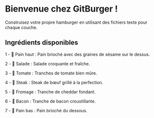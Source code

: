 #  **Bienvenue chez GitBurger !**
Construisez votre propre hamburger en utilisant des fichiers texte pour chaque couche.

## **Ingrédients disponibles**

1 - 🥯 Pain haut : Pain brioché avec des graines de sésame sur le dessus.

2 - 🥬 Salade : Salade croquante et fraîche.

3 - 🍅 Tomate : Tranches de tomate bien mûre.

4 - 🥩 Steak : Steak de bœuf grillé à la perfection.

5 - 🧀 Fromage : Tranche de cheddar fondant.

6 - 🥓 Bacon : Tranche de bacon croustillante.

7 - 🍞 Pain bas : Pain brioché du dessous.
